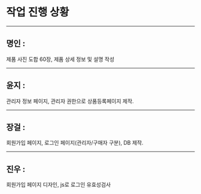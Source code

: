 # 작업 진행 상황  


<hr/>

## 명인 :  
제품 사진 도합 60장, 제품 상세 정보 및 설명 작성  







<hr/>

## 윤지 :   
관리자 정보 페이지, 관리자 권한으로 상품등록페이지 제작.  







<hr/>

## 장걸 :   
회원가입 페이지, 로그인 페이지(관리자/구매자 구분), DB 제작.  


  




<hr/>

## 진우 :   
회원가입 페이지 디자인, js로 로그인 유효성검사  













